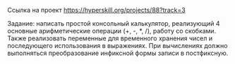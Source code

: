 Ссылка на проект https://hyperskill.org/projects/88?track=3

Задание: написать простой консольный калькулятор, реализующий 4 основные арифметические операции (+, -, *, /), работу со скобками. 
Также реализовать переменные для временного хранения чисел и последующего использования в выражениях.
При вычислениях должно выполняться преобразование инфиксной формы записи в постфиксную.
